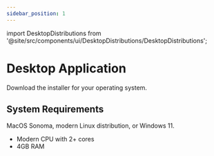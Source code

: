 ```yaml
---
sidebar_position: 1
---
```


import DesktopDistributions from '@site/src/components/ui/DesktopDistributions/DesktopDistributions';

# Desktop Application

Download the installer for your operating system.

<DesktopDistributions />

## System Requirements

MacOS Sonoma, modern Linux distribution, or Windows 11.

- Modern CPU with 2+ cores
- 4GB RAM